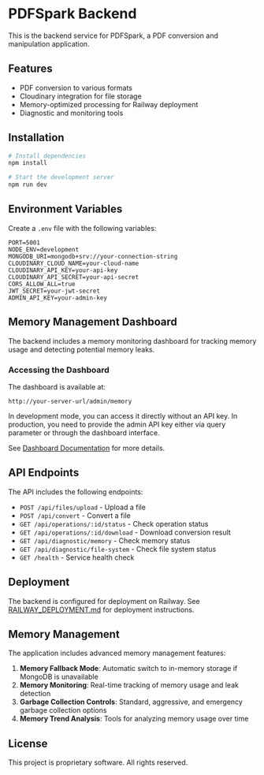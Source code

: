 # PDFSpark Backend

This is the backend service for PDFSpark, a PDF conversion and manipulation application.

## Features

- PDF conversion to various formats
- Cloudinary integration for file storage
- Memory-optimized processing for Railway deployment
- Diagnostic and monitoring tools

## Installation

```bash
# Install dependencies
npm install

# Start the development server
npm run dev
```

## Environment Variables

Create a `.env` file with the following variables:

```
PORT=5001
NODE_ENV=development
MONGODB_URI=mongodb+srv://your-connection-string
CLOUDINARY_CLOUD_NAME=your-cloud-name
CLOUDINARY_API_KEY=your-api-key
CLOUDINARY_API_SECRET=your-api-secret
CORS_ALLOW_ALL=true
JWT_SECRET=your-jwt-secret
ADMIN_API_KEY=your-admin-key
```

## Memory Management Dashboard

The backend includes a memory monitoring dashboard for tracking memory usage and detecting potential memory leaks. 

### Accessing the Dashboard

The dashboard is available at:

```
http://your-server-url/admin/memory
```

In development mode, you can access it directly without an API key. In production, you need to provide the admin API key either via query parameter or through the dashboard interface.

See [Dashboard Documentation](/public/admin/README.md) for more details.

## API Endpoints

The API includes the following endpoints:

- `POST /api/files/upload` - Upload a file
- `POST /api/convert` - Convert a file
- `GET /api/operations/:id/status` - Check operation status
- `GET /api/operations/:id/download` - Download conversion result
- `GET /api/diagnostic/memory` - Check memory status
- `GET /api/diagnostic/file-system` - Check file system status
- `GET /health` - Service health check

## Deployment

The backend is configured for deployment on Railway. See [RAILWAY_DEPLOYMENT.md](/RAILWAY_DEPLOYMENT.md) for deployment instructions.

## Memory Management

The application includes advanced memory management features:

1. **Memory Fallback Mode**: Automatic switch to in-memory storage if MongoDB is unavailable
2. **Memory Monitoring**: Real-time tracking of memory usage and leak detection
3. **Garbage Collection Controls**: Standard, aggressive, and emergency garbage collection options
4. **Memory Trend Analysis**: Tools for analyzing memory usage over time

## License

This project is proprietary software. All rights reserved.